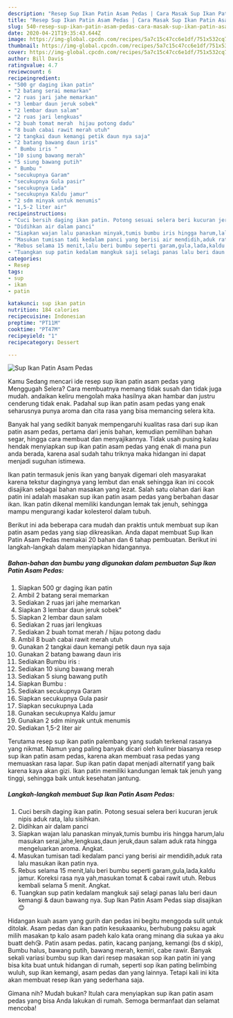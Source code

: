 ```yaml
---
description: "Resep Sup Ikan Patin Asam Pedas | Cara Masak Sup Ikan Patin Asam Pedas Yang Mudah Dan Praktis"
title: "Resep Sup Ikan Patin Asam Pedas | Cara Masak Sup Ikan Patin Asam Pedas Yang Mudah Dan Praktis"
slug: 540-resep-sup-ikan-patin-asam-pedas-cara-masak-sup-ikan-patin-asam-pedas-yang-mudah-dan-praktis
date: 2020-04-21T19:35:43.644Z
image: https://img-global.cpcdn.com/recipes/5a7c15c47cc6e1df/751x532cq70/sup-ikan-patin-asam-pedas-foto-resep-utama.jpg
thumbnail: https://img-global.cpcdn.com/recipes/5a7c15c47cc6e1df/751x532cq70/sup-ikan-patin-asam-pedas-foto-resep-utama.jpg
cover: https://img-global.cpcdn.com/recipes/5a7c15c47cc6e1df/751x532cq70/sup-ikan-patin-asam-pedas-foto-resep-utama.jpg
author: Bill Davis
ratingvalue: 4.7
reviewcount: 6
recipeingredient:
- "500 gr daging ikan patin"
- "2 batang serai memarkan"
- "2 ruas jari jahe memarkan"
- "3 lembar daun jeruk sobek"
- "2 lembar daun salam"
- "2 ruas jari lengkuas"
- "2 buah tomat merah  hijau potong dadu"
- "8 buah cabai rawit merah utuh"
- "2 tangkai daun kemangi petik daun nya saja"
- "2 batang bawang daun iris"
- " Bumbu iris "
- "10 siung bawang merah"
- "5 siung bawang putih"
- " Bumbu "
- "secukupnya Garam"
- "secukupnya Gula pasir"
- "secukupnya Lada"
- "secukupnya Kaldu jamur"
- "2 sdm minyak untuk menumis"
- "1,5-2 liter air"
recipeinstructions:
- "Cuci bersih daging ikan patin. Potong sesuai selera beri kucuran jeruk nipis aduk rata, lalu sisihkan."
- "Didihkan air dalam panci"
- "Siapkan wajan lalu panaskan minyak,tumis bumbu iris hingga harum,lalu masukan serai,jahe,lengkuas,daun jeruk,daun salam aduk rata hingga mengeluarkan aroma. Angkat."
- "Masukan tumisan tadi kedalam panci yang berisi air mendidih,aduk rata lalu masukan ikan patin nya."
- "Rebus selama 15 menit,lalu beri bumbu seperti garam,gula,lada,kaldu jamur. Koreksi rasa nya yah,masukan tomat &amp; cabai rawit utuh. Rebus kembali selama 5 menit. Angkat."
- "Tuangkan sup patin kedalam mangkuk saji selagi panas lalu beri daun kemangi &amp; daun bawang nya. Sup Ikan Patin Asam Pedas siap disajikan 😊"
categories:
- Resep
tags:
- sup
- ikan
- patin

katakunci: sup ikan patin 
nutrition: 184 calories
recipecuisine: Indonesian
preptime: "PT11M"
cooktime: "PT47M"
recipeyield: "1"
recipecategory: Dessert

---
```



![Sup Ikan Patin Asam Pedas](https://img-global.cpcdn.com/recipes/5a7c15c47cc6e1df/751x532cq70/sup-ikan-patin-asam-pedas-foto-resep-utama.jpg)

Kamu Sedang mencari ide resep sup ikan patin asam pedas yang Menggugah Selera? Cara membuatnya memang tidak susah dan tidak juga mudah. andaikan keliru mengolah maka hasilnya akan hambar dan justru cenderung tidak enak. Padahal sup ikan patin asam pedas yang enak seharusnya punya aroma dan cita rasa yang bisa memancing selera kita.

Banyak hal yang sedikit banyak mempengaruhi kualitas rasa dari sup ikan patin asam pedas, pertama dari jenis bahan, kemudian pemilihan bahan segar, hingga cara membuat dan menyajikannya. Tidak usah pusing kalau hendak menyiapkan sup ikan patin asam pedas yang enak di mana pun anda berada, karena asal sudah tahu triknya maka hidangan ini dapat menjadi suguhan istimewa.

Ikan patin termasuk jenis ikan yang banyak digemari oleh masyarakat karena tekstur dagingnya yang lembut dan enak sehingga ikan ini cocok disajikan sebagai bahan masakan yang lezat. Salah satu olahan dari ikan patin ini adalah masakan sup ikan patin asam pedas yang berbahan dasar ikan. Ikan patin dikenal memiliki kandungan lemak tak jenuh, sehingga mampu mengurangi kadar kolesterol dalam tubuh.


Berikut ini ada beberapa cara mudah dan praktis untuk membuat sup ikan patin asam pedas yang siap dikreasikan. Anda dapat membuat Sup Ikan Patin Asam Pedas memakai 20 bahan dan 6 tahap pembuatan. Berikut ini langkah-langkah dalam menyiapkan hidangannya.

<!--inarticleads1-->

##### Bahan-bahan dan bumbu yang digunakan dalam pembuatan Sup Ikan Patin Asam Pedas:

1. Siapkan 500 gr daging ikan patin
1. Ambil 2 batang serai memarkan
1. Sediakan 2 ruas jari jahe memarkan
1. Siapkan 3 lembar daun jeruk sobek&#34;
1. Siapkan 2 lembar daun salam
1. Sediakan 2 ruas jari lengkuas
1. Sediakan 2 buah tomat merah / hijau potong dadu
1. Ambil 8 buah cabai rawit merah utuh
1. Gunakan 2 tangkai daun kemangi petik daun nya saja
1. Gunakan 2 batang bawang daun iris
1. Sediakan  Bumbu iris :
1. Sediakan 10 siung bawang merah
1. Sediakan 5 siung bawang putih
1. Siapkan  Bumbu :
1. Sediakan secukupnya Garam
1. Siapkan secukupnya Gula pasir
1. Siapkan secukupnya Lada
1. Gunakan secukupnya Kaldu jamur
1. Gunakan 2 sdm minyak untuk menumis
1. Sediakan 1,5-2 liter air


Terutama resep sup ikan patin palembang yang sudah terkenal rasanya yang nikmat. Namun yang paling banyak dicari oleh kuliner biasanya resep sup ikan patin asam pedas, karena akan membuat rasa pedas yang memuaskan rasa lapar. Sup ikan patin dapat menjadi alternatif yang baik karena kaya akan gizi. Ikan patin memiliki kandungan lemak tak jenuh yang tinggi, sehingga baik untuk kesehatan jantung. 

<!--inarticleads2-->

##### Langkah-langkah membuat Sup Ikan Patin Asam Pedas:

1. Cuci bersih daging ikan patin. Potong sesuai selera beri kucuran jeruk nipis aduk rata, lalu sisihkan.
1. Didihkan air dalam panci
1. Siapkan wajan lalu panaskan minyak,tumis bumbu iris hingga harum,lalu masukan serai,jahe,lengkuas,daun jeruk,daun salam aduk rata hingga mengeluarkan aroma. Angkat.
1. Masukan tumisan tadi kedalam panci yang berisi air mendidih,aduk rata lalu masukan ikan patin nya.
1. Rebus selama 15 menit,lalu beri bumbu seperti garam,gula,lada,kaldu jamur. Koreksi rasa nya yah,masukan tomat &amp; cabai rawit utuh. Rebus kembali selama 5 menit. Angkat.
1. Tuangkan sup patin kedalam mangkuk saji selagi panas lalu beri daun kemangi &amp; daun bawang nya. Sup Ikan Patin Asam Pedas siap disajikan 😊


Hidangan kuah asam yang gurih dan pedas ini begitu menggoda sulit untuk ditolak. Asam pedas dan ikan patin kesukaaanku, berhubung paksu agak milih masakan tp kalo asam padeh kalo kata orang minang dia sukaa ya aku buatt deh😘. Patin asam pedas. patin, kacang panjang, kemangi (bs d skip), Bumbu halus, bawang putih, bawang merah, kemiri, cabe rawir. Banyak sekali variasi bumbu sup ikan dari resep masakan sop ikan patin ini yang bisa kita buat untuk hidangan di rumah, seperti sop ikan pating belimbing wuluh, sup ikan kemangi, asam pedas dan yang lainnya. Tetapi kali ini kita akan membuat resep ikan yang sederhana saja. 

Gimana nih? Mudah bukan? Itulah cara menyiapkan sup ikan patin asam pedas yang bisa Anda lakukan di rumah. Semoga bermanfaat dan selamat mencoba!
